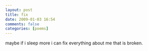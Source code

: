```yaml
---
layout: post
title: fix
date: 2009-01-03 16:54
comments: false
categories: [poems]
---
```


maybe if i sleep more
i can fix
everything about me
that is broken.
